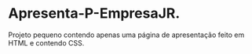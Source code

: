 # Apresenta-P-EmpresaJR.
Projeto pequeno contendo apenas uma página de apresentação feito em HTML e contendo CSS. 

